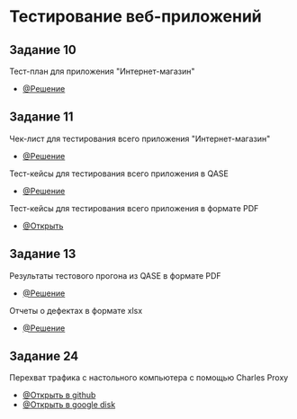 # Тестирование веб-приложений
## Задание 10
Тест-план для приложения "Интернет-магазин"
- [@Решение](https://docs.google.com/spreadsheets/d/1nW8e5WOhzZizjrDxYJv_n4jwxKM5fJq-LaKYtWIh0vE/edit?usp=sharing)
## Задание 11
Чек-лист для тестирования всего приложения "Интернет-магазин"
- [@Решение](https://docs.google.com/spreadsheets/d/1Encdwvh5uGrdvFM48lNmcgrNIXkxCs5kW2wGyDSlym8/edit?usp=sharing)

Тест-кейсы для тестирования всего приложения в QASE
- [@Решение](https://app.qase.io/project/G9?author=287&suite=174&tab=properties&previewMode=side)
 
Тест-кейсы для тестирования всего приложения в формате PDF
- [@Открыть](https://github.com/NikolaevaAR/web/blob/main/%D0%A2%D0%B5%D1%81%D1%82-%D0%BA%D0%B5%D0%B9%D1%81%D1%8B%20%D0%B4%D0%BB%D1%8F%20%D0%B2%D1%81%D0%B5%D0%B3%D0%BE%20%D0%BF%D1%80%D0%B8%D0%BB%D0%BE%D0%B6%D0%B5%D0%BD%D0%B8%D1%8F.pdf)
  
## Задание 13
Результаты тестового прогона из QASE в формате PDF
- [@Решение](https://github.com/NikolaevaAR/web/blob/main/%D0%A0%D0%B5%D0%B7%D1%83%D0%BB%D1%8C%D1%82%D0%B0%D1%82%D1%8B%20%D1%82%D0%B5%D1%81%D1%82%D0%BE%D0%B2%D0%BE%D0%B3%D0%BE%20%D0%BF%D1%80%D0%BE%D0%B3%D0%BE%D0%BD%D0%B0.pdf)

Отчеты о дефектах в формате xlsx
- [@Решение](https://github.com/NikolaevaAR/web/blob/main/%D0%9E%D1%82%D1%87%D0%B5%D1%82%D1%8B%20%D0%BE%20%D0%B4%D0%B5%D1%84%D0%B5%D0%BA%D1%82%D0%B5.xlsx)

## Задание 24
Перехват трафика с настольного компьютера с помощью Charles Proxy
- [@Открыть в github](https://github.com/NikolaevaAR/web/blob/main/%D0%BF%D0%B5%D1%80%D0%B5%D1%85%D0%B2%D0%B0%D1%82%20%D1%82%D1%80%D0%B0%D1%84%D0%B8%D0%BA%D0%B0.mp4)
- [@Открыть в google disk](https://drive.google.com/file/d/1b87ocB98eKHUYWo5uNq_Iotv__Xpzh1P/view?usp=sharing)



